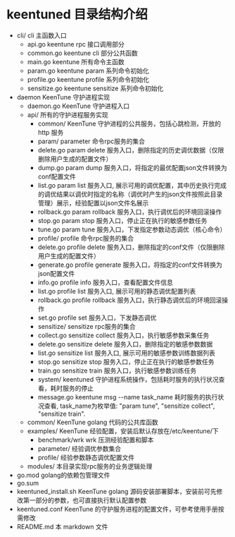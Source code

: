 # keentuned 目录结构介绍
- cli/
  cli 主函数入口
  - api.go
    keentune rpc 接口调用部分
  - common.go
    keentune cli 部分公共函数
  - main.go
    keentune 所有命令主函数
  - param.go
    keentune param 系列命令初始化
  - profile.go
    keentune profile 系列命令初始化
  - sensitize.go
    keentune sensitize 系列命令初始化
- daemon
    KeenTune 守护进程实现
   - daemon.go
     KeenTune 守护进程入口
   - api/
      所有的守护进程服务实现
     - common/
      KeenTune 守护进程的公共服务，包括心跳检测，开放的http 服务
     - param/
      parameter 命令rpc服务的集合
      - delete.go
       param delete 服务入口，删除指定的历史调优数据（仅限删除用户生成的配置文件）
      - dump.go
       param dump 服务入口，将指定的最优配置json文件转换为conf配置文件
      - list.go
       param list 服务入口, 展示可用的调优配置，其中历史执行完成的调优结果以调优时指定的名称（调优时产生的json文件按照此目录管理）展示，经验配置以json文件名展示
      - rollback.go
       param rollback 服务入口，执行调优后的环境回滚操作
      - stop.go
       param stop 服务入口，停止正在执行的敏感参数任务
      - tune.go
       param tune 服务入口，下发指定参数动态调优（核心命令）
     - profile/
      profile 命令rpc服务的集合
      - delete.go
       profile delete 服务入口，删除指定的conf文件（仅限删除用户生成的配置文件）
      - generate.go
       profile generate 服务入口，将指定的conf文件转换为json配置文件
      - info.go
       profile info 服务入口，查看配置文件信息
      - list.go
       profile list 服务入口, 展示可用的静态调优配置列表
      - rollback.go
       profile rollback 服务入口，执行静态调优后的环境回滚操作
      - set.go
       profile set 服务入口，下发静态调优      
     - sensitize/
      sensitize rpc服务的集合
      - collect.go 
        sensitize collect 服务入口，执行敏感参数采集任务
      - delete.go
       sensitize delete 服务入口，删除指定的敏感参数数据
      - list.go
       sensitize list 服务入口, 展示可用的敏感参数训练数据列表
      - stop.go
       sensitize stop 服务入口，停止正在执行的敏感参数任务
      - train.go
        sensitize train 服务入口，执行敏感参数训练任务
     - system/
      keentuned 守护进程系统操作，包括耗时服务的执行状况查看，耗时服务的停止
      - message.go
        keentune msg --name task_name 耗时服务的执行状况查看, task_name为枚举值: "param tune", "sensitize collect", "sensitize train".
  - common/
    KeenTune golang 代码的公共库函数
  - examples/
    KeenTune 经验配置，安装后默认存放在/etc/keentune/下
     - benchmark/wrk
       wrk 压测经验配置和脚本
     - parameter/
       经验调优参数集合
     - profile/
       经验参数静态调优配置文件
  - modules/
    本目录实现rpc服务的业务逻辑处理    
- go.mod
  golang的依赖包管理文件
- go.sum
- keentuned_install.sh
  KeenTune golang 源码安装部署脚本，安装前可先修改第一部分的参数，也可直接执行默认配置参数
- keentuned.conf
  KeenTune 的守护服务进程的配置文件，可参考使用手册按需修改
- README.md
    本 markdown 文件   
